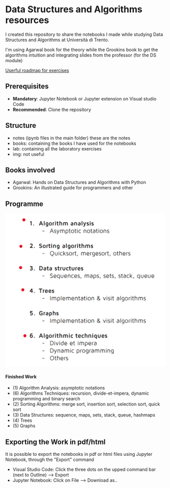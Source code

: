 # Data Structures and Algorithms resources

I created this repository to share the notebooks I made while studying Data Structures and Algorithms at Università di Trento. 

I'm using Agarwal book for the theory while the Grookins book to get the algorithms intuition and integrating slides from the professor (for the DS module)

[Userful roadmap for exercises](https://neetcode.io/roadmap)

## Prerequisites
- <b>Mandatory</b>: Jupyter Notebook or Jupyter extension on Visual studio Code
- <b>Recommended</b>: Clone the repository

## Structure
- notes (ipynb files in the main folder) these are the notes
- books: containing the books I have used for the notebooks
- lab: containing all the laboratory exercises
- img: not useful


## Books involved
- Agarwal: Hands on Data Structures and Algorithms with Python
- Grookins: An illustrated guide for programmers and other

## Programme
![Alt text](/img/img.png)

#### Finished Work
- (1) Algorithm Analysis: asymptotic notations
- (6) Algorithms Techniques: recursion, divide-et-impera, dynamic programming and binary search
- (2) Sorting Algorithms: merge sort, insertion sort, selection sort, quick sort
- (3) Data Structures: sequence, maps, sets, stack, queue, hashmaps
- (4) Trees
- (5) Graphs

## Exporting the Work in pdf/html
It is possible to export the notebooks in pdf or html files using Jupyter Notebook, through the "Export" command

- Visual Studio Code: Click the three dots on the upped command bar (next to Outline) --> Export
- Jupyter Notebook: Click on File --> Download as..
